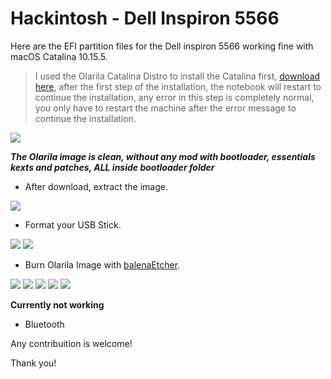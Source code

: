 # Hackintosh - Dell Inspiron 5566
Here are the EFI partition files for the Dell inspiron 5566 working fine with macOS Catalina 10.15.5.
> I used the Olarila Catalina Distro to install the Catalina first, [download here](https://tinyurl.com/yajjxksw), after the first step of the installation, the notebook will restart to continue the installation, any error in this step is completely normal, you only have to restart the machine after the error message to continue the installation.

<img src="https://i.imgur.com/3dH0tWw.png"/>

***The Olarila image is clean, without any mod with bootloader, essentials kexts and patches, ALL inside bootloader folder***

- After download, extract the image.
<img src="https://i.imgur.com/A2cNGdC.png"/>

- Format your USB Stick.
<img src="https://i.imgur.com/h08caVE.png"/>
<img src="https://i.imgur.com/kAq6xte.png"/>

- Burn Olarila Image with [balenaEtcher](https://www.balena.io/etcher/).
<img src="https://i.imgur.com/uWSUyV8.png"/>
<img src="https://i.imgur.com/T3WySAB.png"/>
<img src="https://i.imgur.com/PWjIiU5.png"/>
<img src="https://i.imgur.com/EZa4rVr.png"/>
<img src="https://i.imgur.com/tO0uP9g.png"/>

**Currently not working**

- Bluetooth

Any contribuition is welcome!

Thank you!
